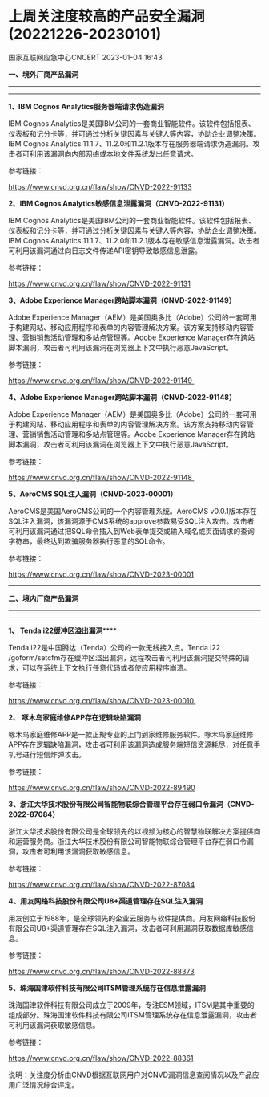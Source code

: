 #  上周关注度较高的产品安全漏洞(20221226-20230101)   
 国家互联网应急中心CNCERT   2023-01-04 16:43  
  
**一、境外厂商产品漏洞**  
****  
  
****  
**1、IBM Cognos Analytics服务器端请求伪造漏洞**  
  
IBM Cognos Analytics是美国IBM公司的一套商业智能软件。该软件包括报表、仪表板和记分卡等，并可通过分析关键因素与关键人等内容，协助企业调整决策。IBM Cognos Analytics
11.1.7、11.2.0和11.2.1版本存在服务器端请求伪造漏洞。攻击者可利用该漏洞向内部网络或本地文件系统发出任意请求。  
  
参考链接：  
  
https://www.cnvd.org.cn/flaw/show/CNVD-2022-91133  
  
**2、IBM Cognos Analytics敏感信息泄露漏洞（CNVD-2022-91131）**  
  
  
IBM Cognos Analytics是美国IBM公司的一套商业智能软件。该软件包括报表、仪表板和记分卡等，并可通过分析关键因素与关键人等内容，协助企业调整决策。IBM Cognos Analytics
11.1.7、11.2.0和11.2.1版本存在敏感信息泄露漏洞。攻击者可利用该漏洞通过向日志文件传递API密钥导致敏感信息泄露。  
  
参考链接：  
  
https://www.cnvd.org.cn/flaw/show/CNVD-2022-91131  
  
**3、Adobe Experience Manager跨站脚本漏洞（CNVD-2022-91149）**  
  
  
Adobe Experience Manager（AEM）是美国奥多比（Adobe）公司的一套可用于构建网站、移动应用程序和表单的内容管理解决方案。该方案支持移动内容管理、营销销售活动管理和多站点管理等。Adobe Experience Manager存在跨站脚本漏洞，攻击者可利用该漏洞在浏览器上下文中执行恶意JavaScript。  
  
参考链接：  
  
https://www.cnvd.org.cn/flaw/show/CNVD-2022-91149    
  
**4、Adobe Experience Manager跨站脚本漏洞（CNVD-2022-91148）**  
  
  
Adobe Experience Manager（AEM）是美国奥多比（Adobe）公司的一套可用于构建网站、移动应用程序和表单的内容管理解决方案。该方案支持移动内容管理、营销销售活动管理和多站点管理等。Adobe Experience Manager存在跨站脚本漏洞，攻击者可利用该漏洞在浏览器上下文中执行恶意JavaScript。  
  
参考链接：  
  
https://www.cnvd.org.cn/flaw/show/CNVD-2022-91148    
  
**5、AeroCMS SQL注入漏洞（CNVD-2023-00001）**  
  
  
AeroCMS是美国AeroCMS公司的一个内容管理系统。AeroCMS v0.0.1版本存在SQL注入漏洞，该漏洞源于CMS系统的approve参数易受SQL注入攻击。攻击者可利用该漏洞通过把SQL命令插入到Web表单提交或输入域名或页面请求的查询字符串，最终达到欺骗服务器执行恶意的SQL命令。  
  
参考链接：  
  
https://www.cnvd.org.cn/flaw/show/CNVD-2023-00001  
  
****  
**二、境内厂商产品漏洞**  
****  
  
****  
**1、 Tenda i22缓冲区溢出漏洞******  
  
Tenda i22是中国腾达（Tenda）公司的一款无线接入点。Tenda i22 /goform/setcfm存在缓冲区溢出漏洞，远程攻击者可利用该漏洞提交特殊的请求，可以在系统上下文执行任意代码或者使应用程序崩溃。  
  
参考链接：  
  
https://www.cnvd.org.cn/flaw/show/CNVD-2023-00010    
  
**2、 啄木鸟家庭维修APP存在逻辑缺陷漏洞**  
  
啄木鸟家庭维修APP是一款正规专业的上门到家维修服务软件。啄木鸟家庭维修APP存在逻辑缺陷漏洞，攻击者可利用该漏洞造成服务端短信资源耗尽，对任意手机号进行短信炸弹攻击。  
  
参考链接：  
  
https://www.cnvd.org.cn/flaw/show/CNVD-2022-89490  
  
**3、浙江大华技术股份有限公司智能物联综合管理平台存在弱口令漏洞（CNVD-2022-87084）**  
  
浙江大华技术股份有限公司是全球领先的以视频为核心的智慧物联解决方案提供商和运营服务商。浙江大华技术股份有限公司智能物联综合管理平台存在弱口令漏洞，攻击者可利用该漏洞获取敏感信息。  
  
参考链接：  
  
https://www.cnvd.org.cn/flaw/show/CNVD-2022-87084  
  
**4、用友网络科技股份有限公司U8+渠道管理存在SQL注入漏洞**  
  
用友创立于1988年，是全球领先的企业云服务与软件提供商。用友网络科技股份有限公司U8+渠道管理存在SQL注入漏洞，攻击者可利用漏洞获取数据库敏感信息。  
  
参考链接：  
  
https://www.cnvd.org.cn/flaw/show/CNVD-2022-88373  
  
**5、珠海国津软件科技有限公司ITSM管理系统存在信息泄露漏洞**  
  
珠海国津软件科技有限公司成立于2009年，专注ESM领域，ITSM是其中重要的组成部分。珠海国津软件科技有限公司ITSM管理系统存在信息泄露漏洞，攻击者可利用该漏洞获取敏感信息。  
  
参考链接：  
  
https://www.cnvd.org.cn/flaw/show/CNVD-2022-88361  
  
  
说明：关注度分析由CNVD根据互联网用户对CNVD漏洞信息查阅情况以及产品应用广泛情况综合评定。  
  
